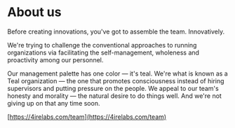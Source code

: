 # About us

Before creating innovations, you've got to assemble the team. Innovatively.

We're trying to challenge the conventional approaches to running organizations via facilitating the self-management, wholeness and proactivity among our personnel.   
  
Our management palette has one color — it's teal. We're what is known as a Teal organization — the one that promotes consciousness instead of hiring supervisors and putting pressure on the people. We appeal to our team's honesty and morality — the natural desire to do things well. And we're not giving up on that any time soon. 

[https://4irelabs.com/team](https://4irelabs.com/team)


